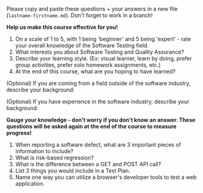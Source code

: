 Please copy and paste these questions + your answers in a new file (`lastname-firstname.md`). Don't forget to work in a branch!

**Help us make this course effective for you!**

1. On a scale of 1 to 5, with 1 being 'beginner' and 5 being 'expert' - rate your overall knowledge of the Software Testing field.  
2. What interests you about Software Testing and Quality Assurance?  
3. Describe your learning style. (Ex: visual learner, learn by doing, prefer group activities, prefer solo homework assignments, etc.)
4. At the end of this course, what are you hoping to have learned?

(Optional) If you are coming from a field outside of the software industry, describe your background:  
  
(Optional) If you have experience in the software industry, describe your background:  


**Gauge your knowledge - don't worry if you don't know an answer. These questions will be asked again at the end of the course to measure progress!**

1. When reporting a software defect, what are 3 important pieces of information to include?
2. What is risk-based regression?
3. What is the difference between a GET and POST API call?
4. List 3 things you would include in a Test Plan.
5. Name one way you can utilize a browser's developer tools to test a web application.
